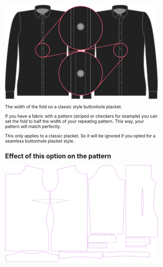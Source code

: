 ![Anchura del pliegue de la vista de los ojales](buttonholeplacketfoldwidth.svg)

The width of the fold on a classic style buttonhole placket.

<Note>

If you have a fabric with a pattern (striped or checkers for example) you can set the fold to half the width of your repeating pattern. 
This way, your pattern will match perfectly.

This only applies to a classic placket. So it will be ignored if you opted for a seamless buttonhole placket style.

</Note>

## Effect of this option on the pattern
![This image shows the effect of this option by superimposing several variants that have a different value for this option](simone_buttonholeplacketfoldwidth_sample.svg "Effect of this option on the pattern")